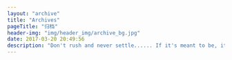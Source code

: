 ```yaml
---
layout: "archive"
title: "Archives"
pageTitle: "归档"
header-img: "img/header_img/archive_bg.jpg"
date: 2017-03-20 20:49:56
description: "Don't rush and never settle...... If it's meant to be, it will be......"
---
```

